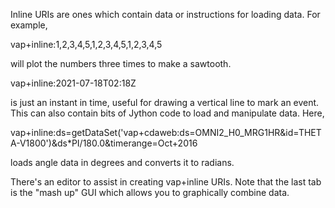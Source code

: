 Inline URIs are ones which contain data or instructions for loading data.  For example,

 vap+inline:1,2,3,4,5,1,2,3,4,5,1,2,3,4,5
 
will plot the numbers three times to make a sawtooth.  
 
 vap+inline:2021-07-18T02:18Z 

is just an instant in time, useful for drawing a vertical line to mark an event.
This can also contain bits of Jython code to load and manipulate data.  Here,

 vap+inline:ds=getDataSet('vap+cdaweb:ds=OMNI2_H0_MRG1HR&id=THETA-V1800')&ds*PI/180.0&timerange=Oct+2016
 
loads angle data in degrees and converts it to radians.
 
There's an editor to assist in creating vap+inline URIs.  Note that the last tab is the "mash up" GUI
which allows you to graphically combine data.
